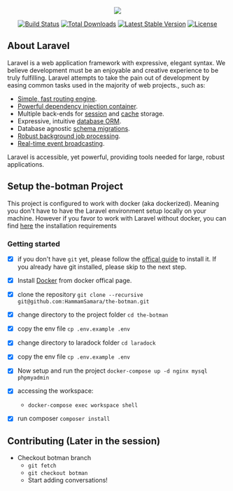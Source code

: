 <p align="center"><img src="https://laravel.com/assets/img/components/logo-laravel.svg"></p>

<p align="center">
<a href="https://travis-ci.org/laravel/framework"><img src="https://travis-ci.org/laravel/framework.svg" alt="Build Status"></a>
<a href="https://packagist.org/packages/laravel/framework"><img src="https://poser.pugx.org/laravel/framework/d/total.svg" alt="Total Downloads"></a>
<a href="https://packagist.org/packages/laravel/framework"><img src="https://poser.pugx.org/laravel/framework/v/stable.svg" alt="Latest Stable Version"></a>
<a href="https://packagist.org/packages/laravel/framework"><img src="https://poser.pugx.org/laravel/framework/license.svg" alt="License"></a>
</p>

## About Laravel

Laravel is a web application framework with expressive, elegant syntax. We believe development must be an enjoyable and creative experience to be truly fulfilling. Laravel attempts to take the pain out of development by easing common tasks used in the majority of web projects., such as:

- [Simple, fast routing engine](https://laravel.com/docs/routing).
- [Powerful dependency injection container](https://laravel.com/docs/container).
- Multiple back-ends for [session](https://laravel.com/docs/session) and [cache](https://laravel.com/docs/cache) storage.
- Expressive, intuitive [database ORM](https://laravel.com/docs/eloquent).
- Database agnostic [schema migrations](https://laravel.com/docs/migrations).
- [Robust background job processing](https://laravel.com/docs/queues).
- [Real-time event broadcasting](https://laravel.com/docs/broadcasting).

Laravel is accessible, yet powerful, providing tools needed for large, robust applications.

## Setup the-botman Project

This project is configured to work with docker (aka dockerized).
Meaning you don't have to have the Laravel environment setup locally on your machine.
However if you favor to work with Laravel without docker, you can find [here](https://laravel.com/docs/5.6/installation#installation) the installation requirements

### Getting started

- [x] if you don't have `git` yet, please follow the [offical guide](https://git-scm.com/book/en/v2/Getting-Started-Installing-Git) to install it.
If you already have git installed, please skip to the next step.

- [x] Install [Docker](https://www.docker.com/community-edition) from docker offical page.

- [x] clone the repository `git clone --recursive git@github.com:HammamSamara/the-botman.git`
- [x] change directory to the project folder `cd the-botman`
- [x] copy the env file `cp .env.example .env`
- [x] change directory to laradock folder `cd laradock`
- [x] copy the env file `cp .env.example .env`
- [x] Now setup and run the project `docker-compose up -d nginx mysql phpmyadmin`
- [x] accessing the workspace:
	- `docker-compose exec workspace shell`
- [x] run composer `composer install`

## Contributing (Later in the session)

- Checkout botman branch
	- `git fetch`
	- `git checkout botman`
	- Start adding conversations!
